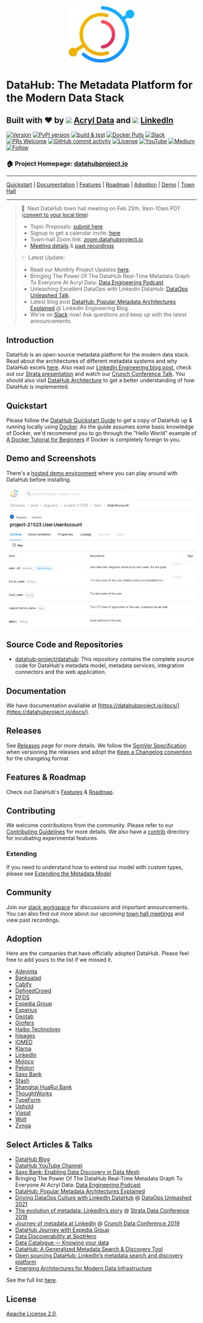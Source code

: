 <!--HOSTED_DOCS_ONLY
import useBaseUrl from '@docusaurus/useBaseUrl';

export const Logo = (props) => {
  return (
    <div style={{ display: "flex", justifyContent: "center", padding: "20px" }}>
      <img
        height="150"
        alt="DataHub Logo"
        src={useBaseUrl("/img/datahub-logo-color-mark.svg")}
        {...props}
      />
    </div>
  );
};

<Logo />

<!--
HOSTED_DOCS_ONLY-->
<p align="center">
<img alt="DataHub" src="docs/imgs/datahub-logo-color-mark.svg" height="150" />
</p>
<!-- -->

# DataHub: The Metadata Platform for the Modern Data Stack
## Built with ❤️ by <img src="https://datahubproject.io/img/acryl-logo-light-mark.png" width="25"/> [Acryl Data](https://acryldata.io) and <img src="https://datahubproject.io/img/LI-In-Bug.png" width="25"/> [LinkedIn](https://engineering.linkedin.com)
[![Version](https://img.shields.io/github/v/release/datahub-project/datahub?include_prereleases)](https://github.com/datahub-project/datahub/releases/latest)
[![PyPI version](https://badge.fury.io/py/acryl-datahub.svg)](https://badge.fury.io/py/acryl-datahub)
[![build & test](https://github.com/datahub-project/datahub/workflows/build%20&%20test/badge.svg?branch=master&event=push)](https://github.com/datahub-project/datahub/actions?query=workflow%3A%22build+%26+test%22+branch%3Amaster+event%3Apush)
[![Docker Pulls](https://img.shields.io/docker/pulls/linkedin/datahub-gms.svg)](https://hub.docker.com/r/linkedin/datahub-gms)
[![Slack](https://img.shields.io/badge/slack-join_chat-white.svg?logo=slack&style=social)](https://slack.datahubproject.io)
[![PRs Welcome](https://img.shields.io/badge/PRs-welcome-brightgreen.svg)](https://github.com/datahub-project/datahub/blob/master/docs/CONTRIBUTING.md)
[![GitHub commit activity](https://img.shields.io/github/commit-activity/m/datahub-project/datahub)](https://github.com/datahub-project/datahub/pulls?q=is%3Apr)
[![License](https://img.shields.io/github/license/datahub-project/datahub)](https://github.com/datahub-project/datahub/blob/master/LICENSE)
[![YouTube](https://img.shields.io/youtube/channel/subscribers/UC3qFQC5IiwR5fvWEqi_tJ5w?style=social)](https://www.youtube.com/channel/UC3qFQC5IiwR5fvWEqi_tJ5w)
[![Medium](https://img.shields.io/badge/Medium-12100E?style=for-the-badge&logo=medium&logoColor=white)](https://medium.com/datahub-project)
[![Follow](https://img.shields.io/twitter/follow/datahubproject?label=Follow&style=social)](https://twitter.com/datahubproject)
### 🏠 Project Homepage: [datahubproject.io](https://datahubproject.io/)

---

[Quickstart](https://datahubproject.io/docs/quickstart) |
[Documentation](https://datahubproject.io/docs/) |
[Features](https://datahubproject.io/docs/features) |
[Roadmap](https://datahubproject.io/docs/roadmap) |
[Adoption](#adoption) |
[Demo](https://datahubproject.io/docs/demo) |
[Town Hall](https://datahubproject.io/docs/townhalls)

---
> 📣 Next DataHub town hall meeting on Feb 25th, 9am-10am PDT ([convert to your local time](https://greenwichmeantime.com/time/to/pacific-local/))
>
> - Topic Proposals: [submit here](https://docs.google.com/forms/d/1v2ynbAXjJlqY97xE_X1DAntNrXDznOFiNfryUkMPtkI/)
> - Signup to get a calendar invite: [here](https://www.addevent.com/event/lD12111844)
> - Town-hall Zoom link: [zoom.datahubproject.io](https://zoom.datahubproject.io)
> - [Meeting details](docs/townhalls.md) & [past recordings](docs/townhall-history.md)

> ✨ Latest Update:
>
> - Read our Monthly Project Updates [here](https://blog.datahubproject.io/tagged/project-updates).
> - Bringing The Power Of The DataHub Real-Time Metadata Graph To Everyone At Acryl Data: [Data Engineering Podcast](https://www.dataengineeringpodcast.com/acryl-data-datahub-metadata-graph-episode-230/)
> - Unleashing Excellent DataOps with LinkedIn DataHub: [DataOps Unleashed Talk](https://www.youtube.com/watch?v=ccsIKK9nVxk).
> - Latest blog post [DataHub: Popular Metadata Architectures Explained](https://engineering.linkedin.com/blog/2020/datahub-popular-metadata-architectures-explained) @ LinkedIn Engineering Blog.
> - We're on [Slack](docs/slack.md) now! Ask questions and keep up with the latest announcements.

## Introduction

DataHub is an open-source metadata platform for the modern data stack. Read about the architectures of different metadata systems and why DataHub excels [here](https://engineering.linkedin.com/blog/2020/datahub-popular-metadata-architectures-explained). Also read our
[LinkedIn Engineering blog post](https://engineering.linkedin.com/blog/2019/data-hub), check out our [Strata presentation](https://speakerdeck.com/shirshanka/the-evolution-of-metadata-linkedins-journey-strata-nyc-2019) and watch our [Crunch Conference Talk](https://www.youtube.com/watch?v=OB-O0Y6OYDE). You should also visit [DataHub Architecture](docs/architecture/architecture.md) to get a better understanding of how DataHub is implemented.

## Quickstart

Please follow the [DataHub Quickstart Guide](https://datahubproject.io/docs/quickstart) to get a copy of DataHub up & running locally using [Docker](https://docker.com). As the guide assumes some basic knowledge of Docker, we'd recommend you to go through the "Hello World" example of [A Docker Tutorial for Beginners](https://docker-curriculum.com) if Docker is completely foreign to you.

## Demo and Screenshots

There's a [hosted demo environment](https://datahubproject.io/docs/demo) where you can play around with DataHub before installing.

[![DataHub Demo GIF](docs/imgs/entity.png)](https://datahubproject.io/docs/demo)

## Source Code and Repositories

- [datahub-project/datahub](https://github.com/datahub-project/datahub): This repository contains the complete source code for DataHub's metadata model, metadata services, integration connectors and the web application.

## Documentation

We have documentation available at [https://datahubproject.io/docs/](https://datahubproject.io/docs/).

## Releases

See [Releases](https://github.com/datahub-project/datahub/releases) page for more details. We follow the [SemVer Specification](https://semver.org) when versioning the releases and adopt the [Keep a Changelog convention](https://keepachangelog.com/) for the changelog format.

## Features & Roadmap

Check out DataHub's [Features](docs/features.md) & [Roadmap](https://feature-requests.datahubproject.io/roadmap).

## Contributing

We welcome contributions from the community. Please refer to our [Contributing Guidelines](docs/CONTRIBUTING.md) for more details. We also have a [contrib](contrib) directory for incubating experimental features.

### Extending

If you need to understand how to extend our model with custom types, please see [Extending the Metadata Model](docs/modeling/extending-the-metadata-model.md)

## Community

Join our [slack workspace](https://slack.datahubproject.io) for discussions and important announcements. You can also find out more about our upcoming [town hall meetings](docs/townhalls.md) and view past recordings.

## Adoption

Here are the companies that have officially adopted DataHub. Please feel free to add yours to the list if we missed it.

- [Adevinta](https://www.adevinta.com/)
- [Banksalad](https://www.banksalad.com)
- [Cabify](https://cabify.tech/)
- [DefinedCrowd](http://www.definedcrowd.com)
- [DFDS](https://www.dfds.com/)
- [Expedia Group](http://expedia.com)
- [Experius](https://www.experius.nl)
- [Geotab](https://www.geotab.com)
- [Grofers](https://grofers.com)
- [Haibo Technology](https://www.botech.com.cn)
- [hipages](https://hipages.com.au/)
- [IOMED](https://iomed.health)
- [Klarna](https://www.klarna.com)
- [LinkedIn](http://linkedin.com)
- [Moloco](https://www.moloco.com/en)
- [Peloton](https://www.onepeloton.com)
- [Saxo Bank](https://www.home.saxo)
- [Stash](https://www.stash.com)
- [Shanghai HuaRui Bank](https://www.shrbank.com)
- [ThoughtWorks](https://www.thoughtworks.com)
- [TypeForm](http://typeform.com)
- [Uphold](https://uphold.com)
- [Viasat](https://viasat.com)
- [Wolt](https://wolt.com)
- [Zynga](https://www.zynga.com)


## Select Articles & Talks

- [DataHub Blog](https://blog.datahubproject.io/)
- [DataHub YouTube Channel](https://www.youtube.com/channel/UC3qFQC5IiwR5fvWEqi_tJ5w)
- [Saxo Bank: Enabling Data Discovery in Data Mesh](https://medium.com/datahub-project/enabling-data-discovery-in-a-data-mesh-the-saxo-journey-451b06969c8f)
- Bringing The Power Of The DataHub Real-Time Metadata Graph To Everyone At Acryl Data: [Data Engineering Podcast](https://www.dataengineeringpodcast.com/acryl-data-datahub-metadata-graph-episode-230/)
- [DataHub: Popular Metadata Architectures Explained](https://engineering.linkedin.com/blog/2020/datahub-popular-metadata-architectures-explained)
- [Driving DataOps Culture with LinkedIn DataHub](https://www.youtube.com/watch?v=ccsIKK9nVxk) @ [DataOps Unleashed 2021](https://dataopsunleashed.com/#shirshanka-session)
- [The evolution of metadata: LinkedIn’s story](https://speakerdeck.com/shirshanka/the-evolution-of-metadata-linkedins-journey-strata-nyc-2019) @ [Strata Data Conference 2019](https://conferences.oreilly.com/strata/strata-ny-2019.html)
- [Journey of metadata at LinkedIn](https://www.youtube.com/watch?v=OB-O0Y6OYDE) @ [Crunch Data Conference 2019](https://crunchconf.com/2019)
- [DataHub Journey with Expedia Group](https://www.youtube.com/watch?v=ajcRdB22s5o)
- [Data Discoverability at SpotHero](https://www.slideshare.net/MaggieHays/data-discoverability-at-spothero)
- [Data Catalogue — Knowing your data](https://medium.com/albert-franzi/data-catalogue-knowing-your-data-15f7d0724900)
- [DataHub: A Generalized Metadata Search & Discovery Tool](https://engineering.linkedin.com/blog/2019/data-hub)
- [Open sourcing DataHub: LinkedIn’s metadata search and discovery platform](https://engineering.linkedin.com/blog/2020/open-sourcing-datahub--linkedins-metadata-search-and-discovery-p)
- [Emerging Architectures for Modern Data Infrastructure](https://a16z.com/2020/10/15/the-emerging-architectures-for-modern-data-infrastructure/)

See the full list [here](docs/links.md).

## License

[Apache License 2.0](./LICENSE).
